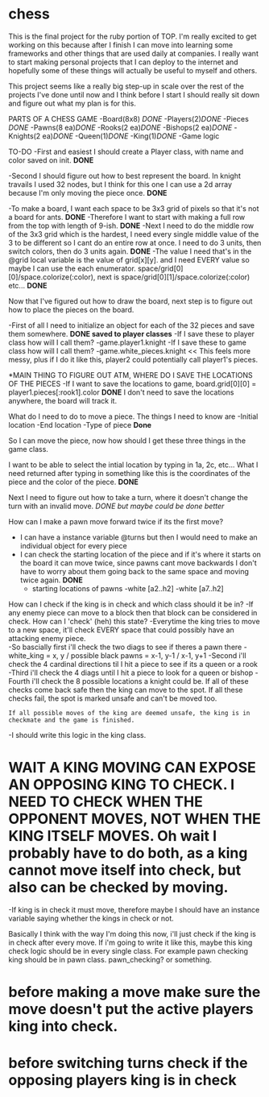# chess
This is the final project for the ruby portion of TOP.  I'm really excited to get working on this because after I finish I can move into learning some frameworks and other things that are used daily at companies.  I really want to start making personal projects that I can deploy to the internet and hopefully some of these things will actually be useful to myself and others.  

This project seems like a really big step-up in scale over the rest of the projects I've done until now and I think before I start I should really sit down and figure out what my plan is for this.

PARTS OF A CHESS GAME
-Board(8x8) *DONE*
-Players(2)*DONE*
-Pieces *DONE*
  -Pawns(8 ea)*DONE*
  -Rooks(2 ea)*DONE*
  -Bishops(2 ea)*DONE*
  -Knights(2 ea)*DONE*
  -Queen(1)*DONE*
  -King(1)*DONE*
-Game logic

TO-DO
-First and easiest I should create a Player class, with name and color saved on init. **DONE**

-Second I should figure out how to best represent the board.  In knight travails I used 32 nodes, but I think for this one I can use a 2d array because I'm only moving the piece once.   **DONE**

-To make a board, I want each space to be 3x3 grid of pixels so that it's not a board for ants.   **DONE**
  -Therefore I want to start with making a full row from the top with length of 9-ish.   **DONE**
  -Next I need to do the middle row of the 3x3 grid which is the hardest, I need every single middle value of the 3 to be different so I cant do an entire row at once.  I need to do 3 units, then switch colors, then do 3 units again.  **DONE**
    -The value I need that's in the @grid local variable is the value of grid[x][y]. and I need EVERY value so maybe I can use the each enumerator.  space/grid[0][0]/space.colorize(:color), next is space/grid[0][1]/space.colorize(:color) etc...  **DONE**

Now that I've figured out how to draw the board, next step is to figure out how to place the pieces on the board.  

-First of all I need to initialize an object for each of the 32 pieces and save them somewhere. **DONE saved to player classes**
  -If I save these to player class how will I call them? 
    -game.player1.knight
  -If I save these to game class how will I call them?
    -game.white_pieces.knight << This feels more messy, plus if I do it like this, player2 could potentially call player1's pieces.

*MAIN THING TO FIGURE OUT ATM, WHERE DO I SAVE THE LOCATIONS OF THE PIECES
-If I want to save the locations to game, board.grid[0][0] = player1.pieces[:rook1].color  **DONE** I don't need to save the locations anywhere, the board will track it.

What do I need to do to move a piece.  The things I need to know are
-Initial location
-End location
-Type of piece
**Done** 

So I can move the piece, now how should I get these three things in the game class.  

I want to be able to select the intial location by typing in 1a, 2c, etc...  What I need returned after typing in something like this is the coordinates of the piece and the color of the piece.  **DONE**

Next I need to figure out how to take a turn, where it doesn't change the turn with an invalid move.  *DONE but maybe could be done better*

How can I make a pawn move forward twice if its the first move?
- I can have a instance variable @turns but then I would need to make an individual object for every piece
- I can check the starting location of the piece and if it's where it starts on the board it can move twice, since pawns cant move backwards I don't have to worry about them going back to the same space and moving twice again. **DONE**
  - starting locations of pawns 
    -white [a2..h2]
    -white [a7..h2]

How can I check if the king is in check and which class should it be in?
  -If any enemy piece can move to a block then that block can be considered in check.  How can I 'check' (heh) this state?
    -Everytime the king tries to move to a new space, it'll check EVERY space that could possibly have an attacking enemy piece.   
      -So bascially first i'll check the two diags to see if theres a pawn there
        -white_king = x, y / possible black pawns = x-1, y-1 / x-1, y+1
      -Second i'll check the 4 cardinal directions til I hit a piece to see if its a queen or a rook
      -Third i'll check the 4 diags until I hit a piece to look for a queen or bishop
      -Fourth i'll check the 8 possible locations a knight could be.
    If all of these checks come back safe then the king can move to the spot.  If all these checks fail, the spot is marked unsafe and can't be moved too.
    
    If all possible moves of the king are deemed unsafe, the king is in checkmate and the game is finished.  

  -I should write this logic in the king class.  

# WAIT A KING MOVING CAN EXPOSE AN OPPOSING KING TO CHECK.  I NEED TO CHECK WHEN THE OPPONENT MOVES, NOT WHEN THE KING ITSELF MOVES. Oh wait I probably have to do both, as a king cannot move itself into check, but also can be checked by moving.  
  -If king is in check it must move, therefore maybe I should have an instance variable saying whether the kings in check or not.

  Basically I think with the way I'm doing this now, i'll just check if the king is in check after every move.  If i'm going to write it like this, maybe this king check logic should be in every single class.  For example pawn checking king should be in pawn class.  pawn_checking? or something.   

# before making a move make sure the move doesn't put the active players king into check.  

# before switching turns check if the opposing players king is in check

  